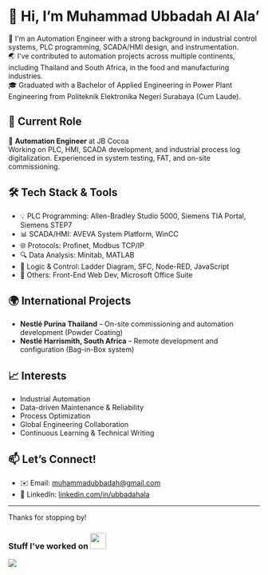 # 👋 Hi, I’m Muhammad Ubbadah Al Ala’

🚀 I'm an Automation Engineer with a strong background in industrial control systems, PLC programming, SCADA/HMI design, and instrumentation.  
🌏 I’ve contributed to automation projects across multiple continents, including Thailand and South Africa, in the food and manufacturing industries.  
🎓 Graduated with a Bachelor of Applied Engineering in Power Plant Engineering from Politeknik Elektronika Negeri Surabaya (Cum Laude).  

## 💼 Current Role
🔧 **Automation Engineer** at JB Cocoa  
Working on PLC, HMI, SCADA development, and industrial process log digitalization. Experienced in system testing, FAT, and on-site commissioning.

## 🛠️ Tech Stack & Tools
- 💡 PLC Programming: Allen-Bradley Studio 5000, Siemens TIA Portal, Siemens STEP7  
- 📊 SCADA/HMI: AVEVA System Platform, WinCC  
- 🌐 Protocols: Profinet, Modbus TCP/IP  
- 🔍 Data Analysis: Minitab, MATLAB  
- 🧠 Logic & Control: Ladder Diagram, SFC, Node-RED, JavaScript  
- 🧰 Others: Front-End Web Dev, Microsoft Office Suite

## 🌍 International Projects
- **Nestlé Purina Thailand** – On-site commissioning and automation development (Powder Coating)
- **Nestlé Harrismith, South Africa** – Remote development and configuration (Bag-in-Box system)

## 📈 Interests
- Industrial Automation  
- Data-driven Maintenance & Reliability  
- Process Optimization  
- Global Engineering Collaboration  
- Continuous Learning & Technical Writing

## 📫 Let’s Connect!
- ✉️ Email: muhammadubbadah@gmail.com  
- 🔗 LinkedIn: [linkedin.com/in/ubbadahala](https://linkedin.com/in/ubbadahala)

---

Thanks for stopping by!

### Stuff I've worked on <img src = "https://media1.giphy.com/media/JZ40cnfnN11KycrvMF/giphy.gif?cid=ecf05e47a0n3gi1bfqntqmob8g9aid1oyj2wr3ds3mg700bl&rid=giphy.gif" width = 32px>
<a href="https://github.com/anuraghazra/github-readme-stats">
<img align="center" src="https://github-readme-stats.vercel.app/api/wakatime?username=@ubbadahala&layout=compact&theme=github_dark"/>
</a>
<br>
<!---
ubbadahala/ubbadahala is a ✨ special ✨ repository because its `README.md` (this file) appears on your GitHub profile.
You can click the Preview link to take a look at your changes.
--->
